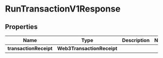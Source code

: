 

# RunTransactionV1Response


## Properties

| Name | Type | Description | Notes |
|------------ | ------------- | ------------- | -------------|
|**transactionReceipt** | **Web3TransactionReceipt** |  |  |



